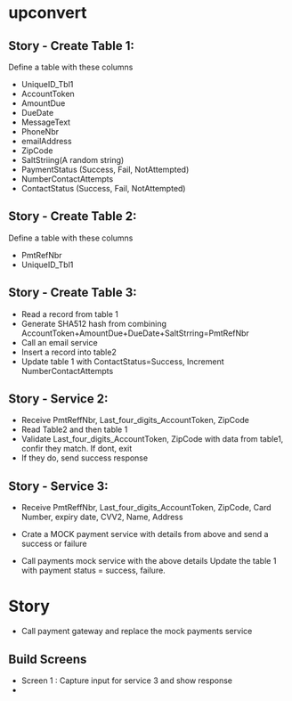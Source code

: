 
  
# upconvert

## Story - Create Table 1:
Define a table with these columns
- UniqueID_Tbl1
- AccountToken
- AmountDue
- DueDate
- MessageText
- PhoneNbr
- emailAddress
- ZipCode
- SaltStriing(A random string)
- PaymentStatus (Success, Fail, NotAttempted)
- NumberContactAttempts 
- ContactStatus (Success, Fail, NotAttempted)

## Story - Create Table 2:
Define a table with these columns
- PmtRefNbr
- UniqueID_Tbl1


## Story - Create Table 3:
- Read a record from table 1
- Generate SHA512 hash from combining AccountToken+AmountDue+DueDate+SaltStrring=PmtRefNbr
- Call an email service
- Insert a record into table2
- Update table 1 with ContactStatus=Success, Increment NumberContactAttempts

## Story - Service 2:
- Receive PmtReffNbr, Last_four_digits_AccountToken, ZipCode
- Read Table2 and then table 1
- Validate Last_four_digits_AccountToken, ZipCode with data from table1, confir they match. If dont, exit
- If they do, send success response

## Story - Service 3:
 - Receive PmtReffNbr, Last_four_digits_AccountToken, ZipCode, Card
   Number, expiry date, CVV2, Name, Address 
 
 - Crate a MOCK payment service with details from above and send a success or failure
   
   
 - Call payments mock service with
   the above details Update the table 1 with payment status = success,
   failure. 
   
# Story 

- Call payment gateway and replace the mock payments service

## Build Screens

 - Screen 1 : Capture input for service 3 and show response
 - 
 
